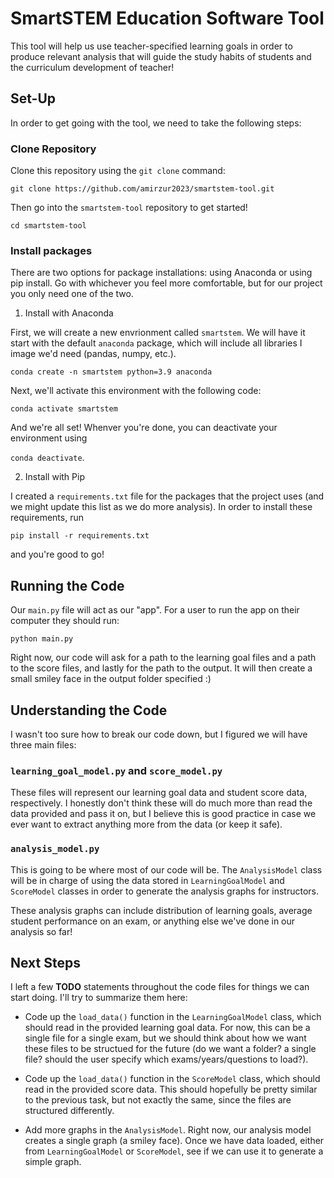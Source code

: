 # SmartSTEM Education Software Tool

This tool will help us use teacher-specified learning goals in order to produce relevant analysis that will guide the study habits of students and the curriculum development of teacher!

## Set-Up

In order to get going with the tool, we need to take the following steps:

### Clone Repository

Clone this repository using the `git clone` command:

`git clone https://github.com/amirzur2023/smartstem-tool.git`

Then go into the `smartstem-tool` repository to get started!

`cd smartstem-tool`

### Install packages

There are two options for package installations: using Anaconda or using pip install.
Go with whichever you feel more comfortable, but for our project you only need one of the two.

1. Install with Anaconda

First, we will create a new envrionment called `smartstem`. We will have it start with the default `anaconda` package, which will include all libraries I image we'd need (pandas, numpy, etc.).

`conda create -n smartstem python=3.9 anaconda`

Next, we'll activate this environment with the following code:

`conda activate smartstem`

And we're all set! Whenver you're done, you can deactivate your environment using

`conda deactivate`. 

2. Install with Pip

I created a `requirements.txt` file for the packages that the project uses (and we might update this list as we do more analysis). In order to install these requirements, run

`pip install -r requirements.txt`

and you're good to go!

## Running the Code

Our `main.py` file will act as our "app". For a user to run the app on their computer they should run:

`python main.py`

Right now, our code will ask for a path to the learning goal files and a path to the score files, and lastly for the path to the output. It will then create a small smiley face in the output folder specified :)

## Understanding the Code

I wasn't too sure how to break our code down, but I figured we will have three main files:

### `learning_goal_model.py` and `score_model.py`

These files will represent our learning goal data and student score data, respectively. I honestly don't think these will do much more than read the data provided and pass it on, but I believe this is good practice in case we ever want to extract anything more from the data (or keep it safe).

### `analysis_model.py`

This is going to be where most of our code will be. The `AnalysisModel` class will be in charge of using the data stored in `LearningGoalModel` and `ScoreModel` classes in order to generate the analysis graphs for instructors. 

These analysis graphs can include distribution of learning goals, average student performance on an exam, or anything else we've done in our analysis so far!

## Next Steps

I left a few **TODO** statements throughout the code files for things we can start doing. I'll try to summarize them here:

* Code up the `load_data()` function in the `LearningGoalModel` class, which should read in the provided learning goal data. For now, this can be a single file for a single exam, but we should think about how we want these files to be structued for the future (do we want a folder? a single file? should the user specify which exams/years/questions to load?).

* Code up the `load_data()` function in the `ScoreModel` class, which should read in the provided score data. This should hopefully be pretty similar to the previous task, but not exactly the same, since the files are structured differently.

* Add more graphs in the `AnalysisModel`. Right now, our analysis model creates a single graph (a smiley face). Once we have data loaded, either from `LearningGoalModel` or `ScoreModel`, see if we can use it to generate a simple graph. 